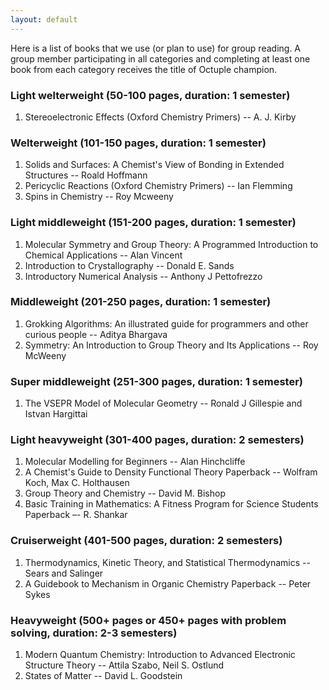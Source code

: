 ```yaml
---
layout: default
---
```

Here is a list of books that we use (or plan to use) for group reading. A group member participating in all categories and completing at least one book from each category receives the title of Octuple champion.

### Light welterweight (50-100 pages, duration: 1 semester)
1. Stereoelectronic Effects (Oxford Chemistry Primers) -- A. J. Kirby      

### Welterweight (101-150 pages, duration: 1 semester)
1. Solids and Surfaces: A Chemist's View of Bonding in Extended Structures -- Roald Hoffmann   
2. Pericyclic Reactions (Oxford Chemistry Primers) -- Ian Flemming
3. Spins in Chemistry -- Roy Mcweeny

### Light middleweight (151-200 pages, duration: 1 semester)
1. Molecular Symmetry and Group Theory: A Programmed Introduction to Chemical Applications -- Alan Vincent   
2. Introduction to Crystallography -- Donald E. Sands   
3. Introductory Numerical Analysis -- Anthony J Pettofrezzo   

### Middleweight (201-250 pages, duration: 1 semester)
1. Grokking Algorithms: An illustrated guide for programmers and other curious people -- Aditya Bhargava   
2. Symmetry: An Introduction to Group Theory and Its Applications -- Roy McWeeny    

### Super middleweight (251-300 pages, duration: 1 semester)
1. The VSEPR Model of Molecular Geometry -- Ronald J Gillespie and Istvan Hargittai

### Light heavyweight (301-400 pages, duration: 2 semesters)
1. Molecular Modelling for Beginners -- Alan Hinchcliffe    
2. A Chemist's Guide to Density Functional Theory Paperback -- Wolfram Koch, Max C. Holthausen 
3. Group Theory and Chemistry -- David M. Bishop    
4. Basic Training in Mathematics: A Fitness Program for Science Students Paperback –- R. Shankar    

### Cruiserweight (401-500 pages, duration: 2 semesters)
1. Thermodynamics, Kinetic Theory, and Statistical Thermodynamics -- Sears and Salinger   
2. A Guidebook to Mechanism in Organic Chemistry Paperback -- Peter Sykes   

### Heavyweight (500+ pages or 450+ pages with problem solving, duration: 2-3 semesters) 
1. Modern Quantum Chemistry: Introduction to Advanced Electronic Structure Theory -- Attila Szabo, Neil S. Ostlund   
2. States of Matter -- David L. Goodstein   



